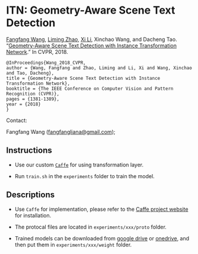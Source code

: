 # ITN: Geometry-Aware Scene Text Detection

[Fangfang Wang](https://scholar.google.com/citations?user=T5pyEAoAAAAJ&hl=en), [Liming Zhao](http://www.zhaoliming.net), [Xi Li](http://mypage.zju.edu.cn/xilics), Xinchao Wang, and Dacheng Tao. “[Geometry-Aware Scene Text Detection with Instance Transformation Network](http://openaccess.thecvf.com/content_cvpr_2018/html/Wang_Geometry-Aware_Scene_Text_CVPR_2018_paper.html).” In CVPR, 2018.



```
@InProceedings{Wang_2018_CVPR,
author = {Wang, Fangfang and Zhao, Liming and Li, Xi and Wang, Xinchao and Tao, Dacheng},
title = {Geometry-Aware Scene Text Detection with Instance Transformation Network},
booktitle = {The IEEE Conference on Computer Vision and Pattern Recognition (CVPR)},
pages = {1381-1389},
year = {2018}
}
```

Contact: 

Fangfang Wang (fangfangliana@gmail.com);


## Instructions

- Use our custom [`Caffe`](https://github.com/zlmzju/caffe/tree/itn) for using transformation layer.

- Run `train.sh` in the `experiments` folder to train the model.


## Descriptions

- Use `Caffe` for implementation, please refer to the [Caffe project website](http://caffe.berkeleyvision.org/) for installation.

- The protocal files are located in `experiments/xxx/proto` folder.

- Trained models can be downloaded from [google drive](https://drive.google.com/open?id=1RWmn1KFneV9dhq2ILHCQVM5JSy9zs_zp) or [onedrive](https://1drv.ms/f/s!Ajj620goINVpkBmidAkIVm6GAZmv), and then put them in `experiments/xxx/weight` folder.
